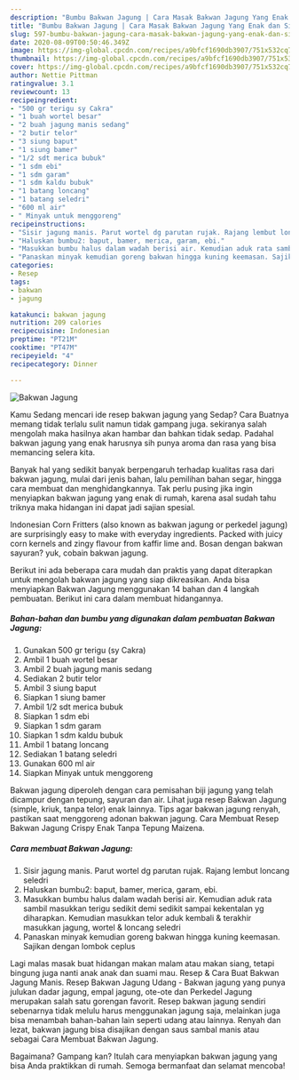 ```yaml
---
description: "Bumbu Bakwan Jagung | Cara Masak Bakwan Jagung Yang Enak dan Simpel"
title: "Bumbu Bakwan Jagung | Cara Masak Bakwan Jagung Yang Enak dan Simpel"
slug: 597-bumbu-bakwan-jagung-cara-masak-bakwan-jagung-yang-enak-dan-simpel
date: 2020-08-09T00:50:46.349Z
image: https://img-global.cpcdn.com/recipes/a9bfcf1690db3907/751x532cq70/bakwan-jagung-foto-resep-utama.jpg
thumbnail: https://img-global.cpcdn.com/recipes/a9bfcf1690db3907/751x532cq70/bakwan-jagung-foto-resep-utama.jpg
cover: https://img-global.cpcdn.com/recipes/a9bfcf1690db3907/751x532cq70/bakwan-jagung-foto-resep-utama.jpg
author: Nettie Pittman
ratingvalue: 3.1
reviewcount: 13
recipeingredient:
- "500 gr terigu sy Cakra"
- "1 buah wortel besar"
- "2 buah jagung manis sedang"
- "2 butir telor"
- "3 siung baput"
- "1 siung bamer"
- "1/2 sdt merica bubuk"
- "1 sdm ebi"
- "1 sdm garam"
- "1 sdm kaldu bubuk"
- "1 batang loncang"
- "1 batang seledri"
- "600 ml air"
- " Minyak untuk menggoreng"
recipeinstructions:
- "Sisir jagung manis. Parut wortel dg parutan rujak. Rajang lembut loncang seledri"
- "Haluskan bumbu2: baput, bamer, merica, garam, ebi."
- "Masukkan bumbu halus dalam wadah berisi air. Kemudian aduk rata sambil masukkan terigu sedikit demi sedikit sampai kekentalan yg diharapkan. Kemudian masukkan telor aduk kembali &amp; terakhir masukkan jagung, wortel &amp; loncang seledri"
- "Panaskan minyak kemudian goreng bakwan hingga kuning keemasan. Sajikan dengan lombok ceplus"
categories:
- Resep
tags:
- bakwan
- jagung

katakunci: bakwan jagung 
nutrition: 209 calories
recipecuisine: Indonesian
preptime: "PT21M"
cooktime: "PT47M"
recipeyield: "4"
recipecategory: Dinner

---
```



![Bakwan Jagung](https://img-global.cpcdn.com/recipes/a9bfcf1690db3907/751x532cq70/bakwan-jagung-foto-resep-utama.jpg)

Kamu Sedang mencari ide resep bakwan jagung yang Sedap? Cara Buatnya memang tidak terlalu sulit namun tidak gampang juga. sekiranya salah mengolah maka hasilnya akan hambar dan bahkan tidak sedap. Padahal bakwan jagung yang enak harusnya sih punya aroma dan rasa yang bisa memancing selera kita.

Banyak hal yang sedikit banyak berpengaruh terhadap kualitas rasa dari bakwan jagung, mulai dari jenis bahan, lalu pemilihan bahan segar, hingga cara membuat dan menghidangkannya. Tak perlu pusing jika ingin menyiapkan bakwan jagung yang enak di rumah, karena asal sudah tahu triknya maka hidangan ini dapat jadi sajian spesial.

Indonesian Corn Fritters (also known as bakwan jagung or perkedel jagung) are surprisingly easy to make with everyday ingredients. Packed with juicy corn kernels and zingy flavour from kaffir lime and. Bosan dengan bakwan sayuran? yuk, cobain bakwan jagung.


Berikut ini ada beberapa cara mudah dan praktis yang dapat diterapkan untuk mengolah bakwan jagung yang siap dikreasikan. Anda bisa menyiapkan Bakwan Jagung menggunakan 14 bahan dan 4 langkah pembuatan. Berikut ini cara dalam membuat hidangannya.

<!--inarticleads1-->

##### Bahan-bahan dan bumbu yang digunakan dalam pembuatan Bakwan Jagung:

1. Gunakan 500 gr terigu (sy Cakra)
1. Ambil 1 buah wortel besar
1. Ambil 2 buah jagung manis sedang
1. Sediakan 2 butir telor
1. Ambil 3 siung baput
1. Siapkan 1 siung bamer
1. Ambil 1/2 sdt merica bubuk
1. Siapkan 1 sdm ebi
1. Siapkan 1 sdm garam
1. Siapkan 1 sdm kaldu bubuk
1. Ambil 1 batang loncang
1. Sediakan 1 batang seledri
1. Gunakan 600 ml air
1. Siapkan  Minyak untuk menggoreng


Bakwan jagung diperoleh dengan cara pemisahan biji jagung yang telah dicampur dengan tepung, sayuran dan air. Lihat juga resep Bakwan Jagung (simple, kriuk, tanpa telor) enak lainnya. Tips agar bakwan jagung renyah, pastikan saat menggoreng adonan bakwan jagung. Cara Membuat Resep Bakwan Jagung Crispy Enak Tanpa Tepung Maizena. 

<!--inarticleads2-->

##### Cara membuat Bakwan Jagung:

1. Sisir jagung manis. Parut wortel dg parutan rujak. Rajang lembut loncang seledri
1. Haluskan bumbu2: baput, bamer, merica, garam, ebi.
1. Masukkan bumbu halus dalam wadah berisi air. Kemudian aduk rata sambil masukkan terigu sedikit demi sedikit sampai kekentalan yg diharapkan. Kemudian masukkan telor aduk kembali &amp; terakhir masukkan jagung, wortel &amp; loncang seledri
1. Panaskan minyak kemudian goreng bakwan hingga kuning keemasan. Sajikan dengan lombok ceplus


Lagi malas masak buat hidangan makan malam atau makan siang, tetapi bingung juga nanti anak anak dan suami mau. Resep &amp; Cara Buat Bakwan Jagung Manis. Resep Bakwan Jagung Udang - Bakwan jagung yang punya julukan dadar jagung, empal jagung, ote-ote dan Perkedel Jagung merupakan salah satu gorengan favorit. Resep bakwan jagung sendiri sebenarnya tidak melulu harus menggunakan jagung saja, melainkan juga bisa menambah bahan-bahan lain seperti udang atau lainnya. Renyah dan lezat, bakwan jagung bisa disajikan dengan saus sambal manis atau sebagai Cara Membuat Bakwan Jagung. 

Bagaimana? Gampang kan? Itulah cara menyiapkan bakwan jagung yang bisa Anda praktikkan di rumah. Semoga bermanfaat dan selamat mencoba!
